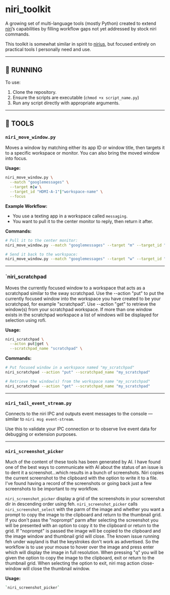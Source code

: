 # niri_toolkit

A growing set of multi-language tools (mostly Python) created to extend [niri](https://niri.mitmaro.ca)’s capabilities by filling workflow gaps not yet addressed by stock niri commands.  

This toolkit is somewhat similar in spirit to [nirius](https://git.sr.ht/~tsdh/nirius), but focused entirely on practical tools I personally need and use.

---

## 🚀 RUNNING

To use:
1. Clone the repository.
2. Ensure the scripts are executable (`chmod +x script_name.py`)
3. Run any script directly with appropriate arguments.

---

## 🔧 TOOLS

### `niri_move_window.py`

Moves a window by matching either its app ID or window title, then targets it to a specific workspace or monitor. You can also bring the moved window into focus.

**Usage:**
```bash
niri_move_window.py \
  --match "googlemessages" \
  --target m|w \
  --target_id "HDMI-A-1"|"workspace-name" \
  --focus
```

**Example Workflow:**
- You use a texting app in a workspace called `messaging`.
- You want to pull it to the center monitor to reply, then return it after.

**Commands:**
```bash
# Pull it to the center monitor:
niri_move_window.py --match "googlemessages" --target "m" --target_id "HDMI-A-1" --focus

# Send it back to the workspace:
niri_move_window.py --match "googlemessages" --target "w" --target_id "messaging"
```

---
### `niri_scratchpad

Moves the currently focused window to a workspace that acts as a scratchpad similar to the sway scratchpad. Use the --action "put" to put the currently focused window into the workspace you have created to be your scratchpad, for example "scratchpad". Use --action "get" to retrieve the window(s) from your scratchpad workspace. If more than one window exists in the scratchpad workspace a list of windows will be displayed for selection using rofi.

**Usage:**
```bash
niri_scratchpad \
  --acton put|get \
  --scratchpad_name "scratchpad" \
```

**Commands:**
```bash
# Put focused window in a workspace named "my_scratchpad"
niri_scratchpad --action "put" --scratchpad_name "my_scratchpad"

# Retrieve the window(s) from the workspace name "my_scratchpad"
niri_scratchpad --action "get" --scratchpad_name "my_scratchpad"
```

---

### `niri_tail_event_stream.py`

Connects to the niri IPC and outputs event messages to the console — similar to `niri msg event-stream`.

Use this to validate your IPC connection or to observe live event data for debugging or extension purposes.

---

### `niri_screenshot_picker`

Much of the content of these tools has been generated by AI. I have found one of the best ways to communicate with AI about the status of an issue is to dent it a screenshot...which results in a bunch of screenshots. Niri copies the current screenshot to the clipboard with the option to write it to a file. I've found having a record of the screenshots or going back just a few screenshots to be important to my workflow.

`niri_screenshot_picker` display a grid of the screenshots in your screenshot dir in descending order using feh. `niri_screenshot_picker` calls `niri_screenshot_select` with the parm of the image and whether you want a prompt to copy the image to the clipboard and return to the thumbnail grid. If you don't pass the "noprompt" parm after selecting the screenshot you will be presented with an option to copy it to the clipboard or return to the grid. If "noprompt" is passed the image will be copied to the clipboard and the image window and thumbnail grid will close. The known issue running feh under wayland is that the keystrokes don't work as advertised. So the workflow is to use your mouse to hover over the image and press enter which will display the image in full resolution. When pressing "q" you will be given the option to copy the image to the clipboard, exit or return to the thumbnail grid. When selecting the option to exit, niri msg action close-window will close the thumbnail window.

**Usage:**
```bash
`niri_screenshot_picker`
